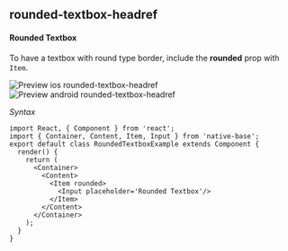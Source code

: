 ## rounded-textbox-headref
#### Rounded Textbox

To have a textbox with round type border, include the <b>rounded</b> prop with <code>Item</code>.

![Preview ios rounded-textbox-headref](https://github.com/GeekyAnts/NativeBase-KitchenSink/raw/v2.2.0/screenshots/ios/input-rounded.png)
![Preview android rounded-textbox-headref](https://github.com/GeekyAnts/NativeBase-KitchenSink/raw/v2.2.0/screenshots/android/input-rounded.png)

*Syntax*

<pre class="line-numbers"><code class="language-jsx">import React, { Component } from 'react';
import { Container, Content, Item, Input } from 'native-base';
export default class RoundedTextboxExample extends Component {
  render() {
    return (
      &lt;Container>
        &lt;Content>
          &lt;Item rounded>
            &lt;Input placeholder='Rounded Textbox'/>
          &lt;/Item>
        &lt;/Content>
      &lt;/Container>
    );
  }
}</code></pre><br />
